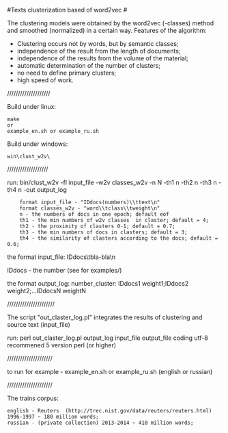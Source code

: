 #Texts clusterization based of word2vec #

The clustering models were obtained by the word2vec (-classes) method and smoothed (normalized) in a certain way.
Features of the algorithm:
- Clustering occurs not by words, but by semantic classes;
- independence of the result from the length of documents;
- independence of the results from the volume of the material;
- automatic determination of the number of clusters;
- no need to define primary clusters;
- high speed of work.

//////////////////// 

Build under linux:

	make 
	or
	example_en.sh or example_ru.sh

Build under windows:

	win\clust_w2v\

///////////////////

run:
bin/clust_w2v -fl input_file -w2v classes_w2v -n N -th1 n -th2 n -th3 n -th4 n -out output_log

		format input_file - "IDdocs(numbers)\\ttext\n"		
		format classes_w2v - "word\\tclass\\tweight\n"		
		n - the numbers of docs in one epoch; default eof		
		th1 - the min numbers of w2v classes  in claster; default = 4;		
		th2 - the proximity of clasters 0-1; default = 0.7;		
		th3 - the min numbers of docs in clasters; default = 3;		
		th4 - the similarity of clasters according to the docs; default = 0.6; 

the format input_file:
	IDdocs\tbla-bla\n
	
IDdocs - the number
(see for examples/)
 
the format output_log:
number_cluster: IDdocs1 weight1;IDdocs2 weight2;...IDdocsN weightN

//////////////////////

The script "out_claster_log.pl"  integrates the results of clustering and source text (input_file)

run:
	perl out_claster_log.pl output_log input_file output_file
coding utf-8
recommened 5 version perl (or higher)

/////////////////////

to run for example  - example_en.sh or example_ru.sh (english or russian)

/////////////////////

The trains corpus:

	english - Reuters  (http://trec.nist.gov/data/reuters/reuters.html) 1996-1997 ~ 180 million words;
	russian - (private collection) 2013-2014 ~ 410 million words;

